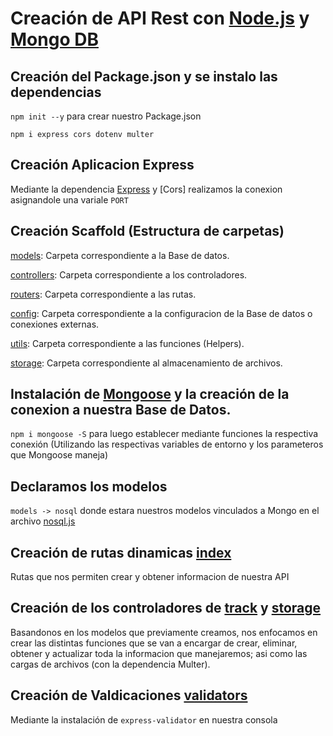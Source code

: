 # Creación de API Rest con [Node.js](https://nodejs.org/es/) y [Mongo DB](https://www.mongodb.com/)

## Creación del Package.json y se instalo las dependencias

`npm init --y` para crear nuestro Package.json

`npm i express cors dotenv multer`

## Creación Aplicacion Express

Mediante la dependencia [Express](http://expressjs.com/) y [Cors] realizamos la conexion asignandole una variale `PORT`

## Creación Scaffold (Estructura de carpetas)

[models](https://github.com/kvto/API/tree/main/models): Carpeta correspondiente a la Base de datos.

[controllers](https://github.com/kvto/API/tree/main/controllers): Carpeta correspondiente a los controladores.

[routers](https://github.com/kvto/API/tree/main/routes): Carpeta correspondiente a las rutas.

[config](https://github.com/kvto/API/tree/main/config): Carpeta correspondiente a la configuracion de la Base de datos o conexiones externas.

[utils](https://github.com/kvto/API/tree/main/utils): Carpeta correspondiente a las funciones (Helpers).

[storage](https://github.com/kvto/API/tree/main/storage): Carpeta correspondiente al almacenamiento de archivos.

## Instalación de [Mongoose](https://mongoosejs.com/) y la creación de la conexion a nuestra Base de Datos.

`npm i mongoose -S` para luego establecer mediante funciones la respectiva conexión (Utilizando las respectivas variables de entorno y los parameteros que Mongoose maneja)

## Declaramos los modelos 

`models -> nosql` donde estara nuestros modelos vinculados a Mongo en el archivo [nosql.js](https://github.com/kvto/API/tree/main/models/nosql)

## Creación de rutas dinamicas [index](https://github.com/kvto/API/blob/main/routes/index.js)

Rutas que nos permiten crear y obtener informacion de nuestra API

## Creación de los controladores de [track](https://github.com/kvto/API/blob/main/controllers/tracks.js) y [storage](https://github.com/kvto/API/blob/main/controllers/storage.js)

Basandonos en los modelos que previamente creamos, nos enfocamos en crear las distintas funciones que se van a encargar de crear, eliminar, obtener y actualizar toda la informacion que manejaremos; asi como las cargas de archivos (con la dependencia Multer).

## Creación de Valdicaciones [validators](https://github.com/kvto/API/blob/main/validators/tracks.js)

Mediante la instalación de `express-validator` en nuestra consola 




